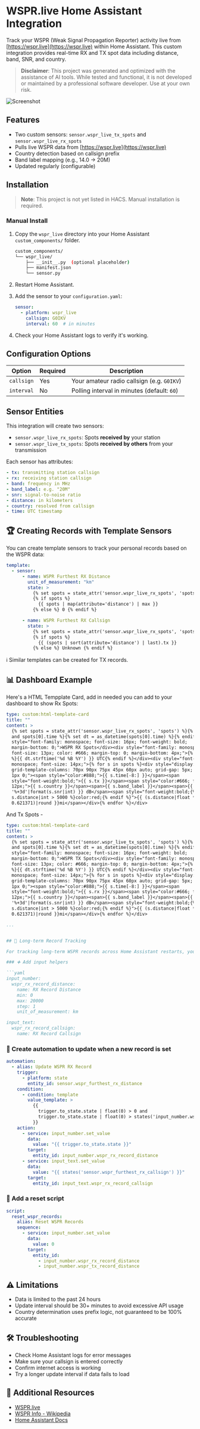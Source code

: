 # WSPR.live Home Assistant Integration

Track your WSPR (Weak Signal Propagation Reporter) activity live from [https://wspr.live](https://wspr.live) within Home Assistant. This custom integration provides real-time RX and TX spot data including distance, band, SNR, and country.

> **Disclaimer**: This project was generated and optimized with the assistance of AI tools. While tested and functional, it is not developed or maintained by a professional software developer. Use at your own risk.

![Screenshot](https://github.com/user-attachments/assets/9e779a75-6a25-47ac-9a92-a4e5591c5ad4)

## Features

- Two custom sensors: `sensor.wspr_live_tx_spots` and `sensor.wspr_live_rx_spots`
- Pulls live WSPR data from [https://wspr.live](https://wspr.live)
- Country detection based on callsign prefix
- Band label mapping (e.g., 14.0 → 20M)
- Updated regularly (configurable)

## Installation

> **Note**: This project is not yet listed in HACS. Manual installation is required.

### Manual Install

1. Copy the `wspr_live` directory into your Home Assistant `custom_components/` folder.

    ```bash
    custom_components/
    └── wspr_live/
        ├── __init__.py  (optional placeholder)
        ├── manifest.json
        └── sensor.py
    ```

2. Restart Home Assistant.

3. Add the sensor to your `configuration.yaml`:

    ```yaml
    sensor:
      - platform: wspr_live
        callsign: G0IKV
        interval: 60  # in minutes
    ```

4. Check your Home Assistant logs to verify it's working.

## Configuration Options

| Option     | Required | Description                                      |
|------------|----------|--------------------------------------------------|
| `callsign` | Yes      | Your amateur radio callsign (e.g. `G0IKV`)       |
| `interval` | No       | Polling interval in minutes (default: `60`)     |

## Sensor Entities

This integration will create two sensors:

- `sensor.wspr_live_rx_spots`: Spots **received by** your station
- `sensor.wspr_live_tx_spots`: Spots **received by others** from your transmission

Each sensor has attributes:

```yaml
- tx: transmitting station callsign
- rx: receiving station callsign
- band: frequency in MHz
- band_label: e.g. "20M"
- snr: signal-to-noise ratio
- distance: in kilometers
- country: resolved from callsign
- time: UTC timestamp
```

## 🏆 Creating Records with Template Sensors

You can create template sensors to track your personal records based on the WSPR data:

```yaml
template:
  - sensor:
      - name: WSPR Furthest RX Distance
        unit_of_measurement: "km"
        state: >
          {% set spots = state_attr('sensor.wspr_live_rx_spots', 'spots') %}
          {% if spots %}
            {{ spots | map(attribute='distance') | max }}
          {% else %} 0 {% endif %}

      - name: WSPR Furthest RX Callsign
        state: >
          {% set spots = state_attr('sensor.wspr_live_rx_spots', 'spots') %}
          {% if spots %}
            {{ (spots | sort(attribute='distance') | last).tx }}
          {% else %} Unknown {% endif %}
```

ℹ️ Similar templates can be created for TX records.

## 📊 Dashboard Example

Here's a HTML Tempplate Card, add in needed you can add to your dashboard to show Rx Spots:

```yaml
type: custom:html-template-card
title: ""
content: >
  {% set spots = state_attr('sensor.wspr_live_rx_spots', 'spots') %}{% if spots
  and spots[0].time %}{% set dt = as_datetime(spots[0].time) %}{% endif %}<div
  style="font-family: monospace; font-size: 16px; font-weight: bold;
  margin-bottom: 0;">WSPR RX Spots</div><div style="font-family: monospace;
  font-size: 13px; color: #666; margin-top: 0; margin-bottom: 4px;">{% if dt
  %}{{ dt.strftime('%d %B %Y') }} UTC{% endif %}</div><div style="font-family:
  monospace; font-size: 14px;">{% for s in spots %}<div style="display: grid;
  grid-template-columns: 70px 90px 75px 45px 60px auto; grid-gap: 5px; margin:
  1px 0;"><span style="color:#888;">{{ s.time[-8:] }}</span><span
  style="font-weight:bold;">{{ s.tx }}</span><span style="color:#666; font-size:
  12px;">{{ s.country }}</span><span>{{ s.band_label }}</span><span>{{
  '%+3d'|format(s.snr|int) }} dB</span><span style="font-weight:bold;{% if
  s.distance|int > 5000 %}color:red;{% endif %}">{{ (s.distance|float *
  0.621371)|round }}mi</span></div>{% endfor %}</div>

```

And Tx Spots - 

```yaml
type: custom:html-template-card
title: ""
content: >
  {% set spots = state_attr('sensor.wspr_live_tx_spots', 'spots') %}{% if spots
  and spots[0].time %}{% set dt = as_datetime(spots[0].time) %}{% endif %}<div
  style="font-family: monospace; font-size: 16px; font-weight: bold;
  margin-bottom: 0;">WSPR TX Spots</div><div style="font-family: monospace;
  font-size: 13px; color: #666; margin-top: 0; margin-bottom: 4px;">{% if dt
  %}{{ dt.strftime('%d %B %Y') }} UTC{% endif %}</div><div style="font-family:
  monospace; font-size: 14px;">{% for s in spots %}<div style="display: grid;
  grid-template-columns: 70px 90px 75px 45px 60px auto; grid-gap: 5px; margin:
  1px 0;"><span style="color:#888;">{{ s.time[-8:] }}</span><span
  style="font-weight:bold;">{{ s.rx }}</span><span style="color:#666; font-size:
  12px;">{{ s.country }}</span><span>{{ s.band_label }}</span><span>{{
  '%+3d'|format(s.snr|int) }} dB</span><span style="font-weight:bold;{% if
  s.distance|int > 5000 %}color:red;{% endif %}">{{ (s.distance|float *
  0.621371)|round }}mi</span></div>{% endfor %}</div>

...


## 🧠 Long-term Record Tracking

For tracking long-term WSPR records across Home Assistant restarts, you can use `input_number` and `input_text` helpers with automations:

### ➕ Add input helpers

```yaml
input_number:
  wspr_rx_record_distance:
    name: RX Record Distance
    min: 0
    max: 20000
    step: 1
    unit_of_measurement: km

input_text:
  wspr_rx_record_callsign:
    name: RX Record Callsign
```

### 🔁 Create automation to update when a new record is set

```yaml
automation:
  - alias: Update WSPR RX Record
    trigger:
      - platform: state
        entity_id: sensor.wspr_furthest_rx_distance
    condition:
      - condition: template
        value_template: >
          {{ 
            trigger.to_state.state | float(0) > 0 and
            trigger.to_state.state | float(0) > states('input_number.wspr_rx_record_distance') | float(0)
          }}
    action:
      - service: input_number.set_value
        data:
          value: "{{ trigger.to_state.state }}"
        target:
          entity_id: input_number.wspr_rx_record_distance
      - service: input_text.set_value
        data:
          value: "{{ states('sensor.wspr_furthest_rx_callsign') }}"
        target:
          entity_id: input_text.wspr_rx_record_callsign
```

### 🔄 Add a reset script

```yaml
script:
  reset_wspr_records:
    alias: Reset WSPR Records
    sequence:
      - service: input_number.set_value
        data:
          value: 0
        target:
          entity_id: 
            - input_number.wspr_rx_record_distance
            - input_number.wspr_tx_record_distance
```

## ⚠️ Limitations

- Data is limited to the past 24 hours
- Update interval should be 30+ minutes to avoid excessive API usage
- Country determination uses prefix logic, not guaranteed to be 100% accurate

## 🛠️ Troubleshooting

- Check Home Assistant logs for error messages
- Make sure your callsign is entered correctly
- Confirm internet access is working
- Try a longer update interval if data fails to load

## 🔗 Additional Resources

- [WSPR.live](https://wspr.live)
- [WSPR Info - Wikipedia](https://en.wikipedia.org/wiki/WSPR_(amateur_radio_software))
- [Home Assistant Docs](https://www.home-assistant.io/integrations/)

